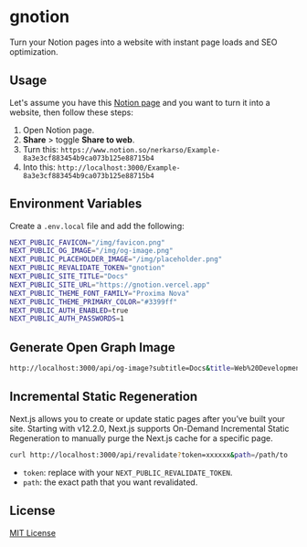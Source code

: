 # gnotion

Turn your Notion pages into a website with instant page loads and SEO optimization.

## Usage

Let's assume you have this [Notion page](https://www.notion.so/nerkarso/Example-8a3e3cf883454b9ca073b125e88715b4) and you want to turn it into a website, then follow these steps:

1. Open Notion page.
2. **Share** > toggle **Share to web**.
3. Turn this: `https://www.notion.so/nerkarso/Example-8a3e3cf883454b9ca073b125e88715b4`
4. Into this: `http://localhost:3000/Example-8a3e3cf883454b9ca073b125e88715b4`

## Environment Variables

Create a `.env.local` file and add the following:

```sh
NEXT_PUBLIC_FAVICON="/img/favicon.png"
NEXT_PUBLIC_OG_IMAGE="/img/og-image.png"
NEXT_PUBLIC_PLACEHOLDER_IMAGE="/img/placeholder.png"
NEXT_PUBLIC_REVALIDATE_TOKEN="gnotion"
NEXT_PUBLIC_SITE_TITLE="Docs"
NEXT_PUBLIC_SITE_URL="https://gnotion.vercel.app"
NEXT_PUBLIC_THEME_FONT_FAMILY="Proxima Nova"
NEXT_PUBLIC_THEME_PRIMARY_COLOR="#3399ff"
NEXT_PUBLIC_AUTH_ENABLED=true
NEXT_PUBLIC_AUTH_PASSWORDS=1
```

## Generate Open Graph Image

```sh
http://localhost:3000/api/og-image?subtitle=Docs&title=Web%20Development&image=https://gnotion.vercel.app/img/placeholder.png
```

## Incremental Static Regeneration

Next.js allows you to create or update static pages after you’ve built your site. Starting with v12.2.0, Next.js supports On-Demand Incremental Static Regeneration to manually purge the Next.js cache for a specific page.

```sh
curl http://localhost:3000/api/revalidate?token=xxxxxx&path=/path/to
```

- `token`: replace with your `NEXT_PUBLIC_REVALIDATE_TOKEN`.
- `path`: the exact path that you want revalidated.


## License

[MIT License](LICENSE)
